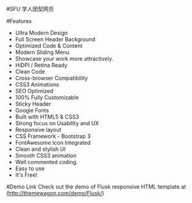 #SFU 学人团契网页


#Features

- Ultra Modern Design
- Full Screen Header Background
- Optimized Code & Content
- Modern Sliding Menu
- Showcase your work more attractively.
- HiDPI / Retina Ready
- Clean Code
- Cross-browser Compatibility
- CSS3 Animations
- SEO Optimized
- 100% Fully Customizable
- Sticky Header
- Google Fonts
- Built with HTML5 & CSS3
- Strong focus on Usability and UX
- Responsive layout
- CSS Framework - Bootstrap 3
- FontAwesome Icon Integrated
- Clean and stylish UI
- Smooth CSS3 animation
- Well commented coding
- Easy to use
- It's Free!


#Demo Link
Check out the demo of Flusk responsive HTML template at (http://themewagon.com/demo/Flusk/)





